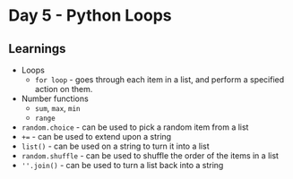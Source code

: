 # Day 5 - Python Loops

## Learnings

- Loops
    - `for loop` - goes through each item in a list, and perform a specified action on them. 
- Number functions
    - `sum`, `max`, `min`
    - `range`
- `random.choice` - can be used to pick a random item from a list
- `+=` - can be used to extend upon a string
- `list()` - can be used on a string to turn it into a list
- `random.shuffle` - can be used to shuffle the order of the items in a list
- `''.join()` - can be used to turn a list back into a string